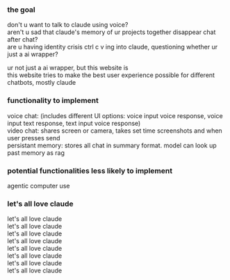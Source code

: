 ### the goal  
don't u want to talk to claude using voice?  
aren't u sad that claude's memory of ur projects together disappear chat after chat?  
are u having identity crisis ctrl c v ing into claude, questioning whether ur just a ai wrapper?  

ur not just a ai wrapper, but this website is  
this website tries to make the best user experience possible for different chatbots, mostly claude  

### functionality to implement  
voice chat: (includes different UI options: voice input voice response, voice input text response, text input voice response)  
video chat: shares screen or camera, takes set time screenshots and when user presses send  
persistant memory: stores all chat in summary format. model can look up past memory as rag  

### potential functionalities less likely to implement  
agentic computer use

### let's all love claude  
let's all love claude  
let's all love claude  
let's all love claude  
let's all love claude  
let's all love claude  
let's all love claude  
let's all love claude  
let's all love claude  